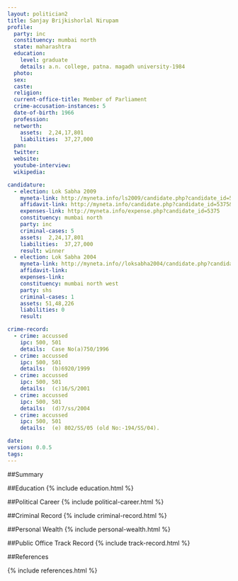 ```yaml
---
layout: politician2
title: Sanjay Brijkishorlal Nirupam
profile: 
  party: inc
  constituency: mumbai north
  state: maharashtra
  education: 
    level: graduate
    details: a.n. college, patna. magadh university-1984
  photo: 
  sex: 
  caste: 
  religion: 
  current-office-title: Member of Parliament
  crime-accusation-instances: 5
  date-of-birth: 1966
  profession: 
  networth: 
    assets:  2,24,17,801
    liabilities:  37,27,000
  pan: 
  twitter: 
  website: 
  youtube-interview: 
  wikipedia: 

candidature: 
  - election: Lok Sabha 2009
    myneta-link: http://myneta.info/ls2009/candidate.php?candidate_id=5375
    affidavit-link: http://myneta.info/candidate.php?candidate_id=5375&scan=original
    expenses-link: http://myneta.info/expense.php?candidate_id=5375
    constituency: mumbai north 
    party: inc
    criminal-cases: 5
    assets:  2,24,17,801
    liabilities:  37,27,000
    result: winner 
  - election: Lok Sabha 2004
    myneta-link: http://myneta.info//loksabha2004/candidate.php?candidate_id=2507
    affidavit-link: 
    expenses-link: 
    constituency: mumbai north west 
    party: shs
    criminal-cases: 1
    assets: 51,48,226
    liabilities: 0
    result:  

crime-record: 
  - crime: accussed
    ipc: 500, 501
    details:  Case No(a)750/1996  
  - crime: accussed
    ipc: 500, 501
    details:  (b)6920/1999  
  - crime: accussed
    ipc: 500, 501
    details:  (c)16/S/2001  
  - crime: accussed
    ipc: 500, 501
    details:  (d)7/ss/2004  
  - crime: accussed
    ipc: 500, 501
    details:  (e) 802/SS/05 (old No:-194/SS/04).  

date: 
version: 0.0.5
tags: 
---
```

##Summary


##Education
{% include education.html %}


##Political Career
{% include political-career.html %}


##Criminal Record
{% include criminal-record.html %}


##Personal Wealth
{% include personal-wealth.html %}


##Public Office Track Record
{% include track-record.html %}


##References


{% include references.html %}